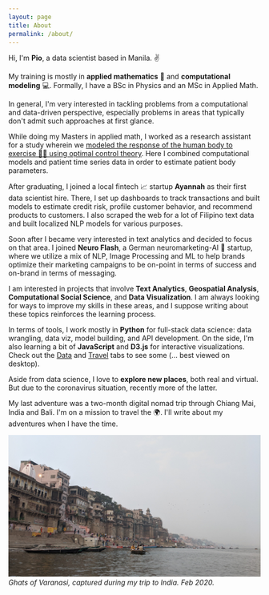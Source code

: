 ```yaml
---
layout: page
title: About
permalink: /about/
---
```


Hi, I'm **Pio**, a data scientist based in Manila. ✌️ 

My training is mostly in **applied mathematics** 🧮 and **computational modeling** 💻. Formally, I have a BSc in Physics and an MSc in Applied Math.

In general, I'm very interested in tackling problems from a computational and data-driven perspective, especially problems in areas that typically don't admit such approaches at first glance.

While doing my Masters in applied math, I worked as a research assistant for a study wherein we [modeled the response of the human body to exercise 🏃‍♂ using optimal control theory](https://www.sciencedirect.com/science/article/pii/S002555641630342X?via%3Dihub). Here I combined computational models and patient time series data in order to estimate patient body parameters.

After graduating, I joined a local fintech 📈 startup **Ayannah** as their first data scientist hire. There, I set up dashboards to track transactions and built models to estimate credit risk, profile customer behavior, and recommend products to customers. I also scraped the web for a lot of Filipino text data and built localized NLP models for various purposes.

Soon after I became very interested in text analytics and decided to focus on that area. I joined **Neuro Flash**, a German neuromarketing-AI 🧠 startup, where we utilize a mix of NLP, Image Processing and ML to help brands optimize their marketing campaigns to be on-point in terms of success and on-brand in terms of messaging.

I am interested in projects that involve **Text Analytics**, **Geospatial Analysis**, **Computational Social Science**, and **Data Visualization**. I am always looking for ways to improve my skills in these areas, and I suppose writing about these topics reinforces the learning process.

In terms of tools, I work mostly in **Python** for full-stack data science: data wrangling, data viz, model building, and API development. On the side, I'm also learning a bit of **JavaScript** and **D3.js** for interactive visualizations. Check out the [Data](https://piocalderon.github.io/data) and [Travel](https://piocalderon.github.io/travel/) tabs to see some (... best viewed on desktop).

Aside from data science, I love to **explore new places**, both real and virtual. But due to the coronavirus situation, recently more of the latter.

My last adventure was a two-month digital nomad trip through Chiang Mai, India and Bali. I'm on a mission to travel the 🌍. I'll write about my adventures when I have the time.

[![](/images/varanasi.jpg)](https://piocalderon.github.io/varanasi)
*Ghats of Varanasi, captured during my trip to India. Feb 2020.*

